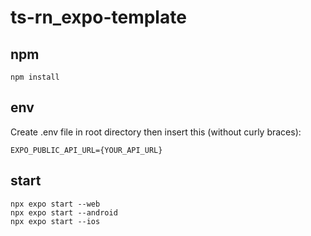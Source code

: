 # ts-rn_expo-template

## npm
```
npm install
```

## env
Create .env file in root directory then insert this (without curly braces):
```
EXPO_PUBLIC_API_URL={YOUR_API_URL}
```

## start
```
npx expo start --web
npx expo start --android
npx expo start --ios
```